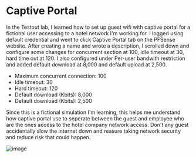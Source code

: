 <h1>Captive Portal</h1>


<p>
In the Testout lab, I learned how to set up guest wifi with captive portal for a fictional user accessing to a hotel network I'm working for.
  I logged using default credential and went to click Captive Portal tab on the PFSense website. After creating a name and wrote a description, I scrolled down and configure some changes for concurrent section at 100, idle timeout at 30, hard time out at 120. I also configured under Per-user bandwith restriction and added default download at 8,000 and default upload at 2,500. 
</p>


<ul>
  <li>Maximum concurrent connection: 100</li>
  <li>Idle timeout: 30</li>
  <li>Hard timeout: 120</li>
  <li>Default download (Kbits): 8,000</li>
  <li>Default download (Kbits): 2,500</li>
</ul>


<p>Since this is a fictional simulation I'm learning, this helps me understand how captive portal use to seperate between the guest and employee who are the ones access to the hotel company network access.
Don't any guest accidentally slow the internet down and reasure taking network security and reduce risk that could happen.
</p>



![image](https://github.com/user-attachments/assets/ef4f1813-161e-4d19-a2c0-14b1c32a864e)
